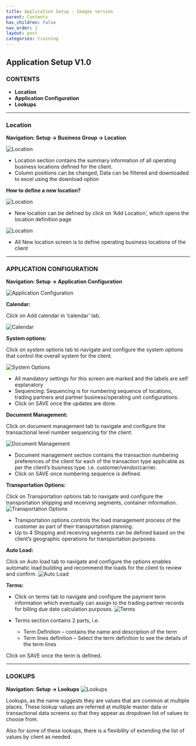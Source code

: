 ```yaml
---
title: Application Setup - Images version
parent: Contents
has_children: false
nav_order: 1
layout: post
categories: training
---
```


## Application Setup V1.0

### CONTENTS


- **Location**
- **Application Configuration**
- **Lookups**

____

### Location

**Navigation: Setup -> Business Group -> Location**

![Location](./assets/setupv1.0/1.png "Location")

* Location section contains the summary information of all operating business locations defined for the client.
* Column positions can be changed, Data can be filtered and downloaded to excel using the download option


**How to define a new location?**

![Location](./assets/setupv1.0/2.png "Location")

* New location can be defined by click on ‘Add Location’, which opens the location definition page

![Location](./assets/setupv1.0/3.png "Location")

- All New location screen is to define operating business locations of the client

____

### APPLICATION CONFIGURATION

**Navigation: Setup -> Application Configuration**

![Application Configuration](./assets/setupv1.0/4.png "Application Configuration")



**Calendar:**

Click on Add calendar in ‘calendar’ tab.

![Calendar](./assets/setupv1.0/5.png "Calendar")



**System options:**

Click on system options tab to navigate and configure the system options that control the overall system for the client.

![System Options](./assets/setupv1.0/6.png "System Options")


- All mandatory settings for this screen are marked and the labels are self explanatory
- Sequencing: Sequencing is for numbering sequence of locations, trading partners and partner business/operating unit configurations.
- Click on SAVE once the updates are done.


**Document Management:**

Click on document management tab to navigate and configure the transactional level number sequencing for the client.

![Document Management](./assets/setupv1.0/7.png "Document Management")

- Document management section contains the transaction numbering preferences of the client for each of the transaction type applicable as per the client’s business type.
i.e. customer/vendor/carrier.
- Click on SAVE once numbering sequence is defined.


**Transportation Options:**

Click on Transportation options tab to navigate and configure the transportation shipping and receiving segments, container information.
![Transportation Options](./assets/setupv1.0/8.png "Transportation Options")

- Transportation options controls the load management process of the customer as part of their transportation planning.
- Up to 4 Shipping and receiving segments can be defined based on the client’s geographic operations for transportation purposes.


**Auto Load:**

Click on Auto load tab to navigate and configure the options enables automatic load building and recommend the loads for the client to review and confirm.
![Auto Load](./assets/setupv1.0/9.png "Auto Load")

**Terms:**

- Click on terms tab to navigate and configure the payment term information which eventually can assign to the trading partner records for billing due date calculation purposes.
![Terms](./assets/setupv1.0/10.png "Terms")

- Terms section contains 2 parts, i.e.
  - Term Definition – contains the name and description of the term
  - Term lines definition – Select the term definition to see the details of the term lines

Click on SAVE once the term is defined.

_____

### LOOKUPS


**Navigation: Setup -> Lookups**
![Lookups](./assets/setupv1.0/11.png "Lookups")


Lookups, as the name suggests they are values that are common at multiple places. These lookup values are referred at multiple master data or transactional data screens so that they appear as dropdown list of values to choose from.

Also for some of these lookups, there is a flexibility of extending the list of values by client as needed.